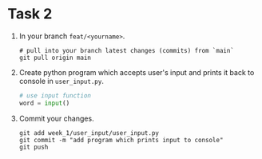 # Task 2
1. In your branch `feat/<yourname>`.
   ```shell
   # pull into your branch latest changes (commits) from `main`
   git pull origin main
   ```
2. Create python program which accepts user's input and prints it back to console in `user_input.py`.
   ```py
   # use input function
   word = input()
   ```
3. Commit your changes.
   ```shell
   git add week_1/user_input/user_input.py
   git commit -m "add program which prints input to console"
   git push
   ```
